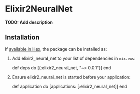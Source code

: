 # Elixir2NeuralNet

**TODO: Add description**

## Installation

If [available in Hex](https://hex.pm/docs/publish), the package can be installed as:

  1. Add elixir2_neural_net to your list of dependencies in `mix.exs`:

        def deps do
          [{:elixir2_neural_net, "~> 0.0.1"}]
        end

  2. Ensure elixir2_neural_net is started before your application:

        def application do
          [applications: [:elixir2_neural_net]]
        end


